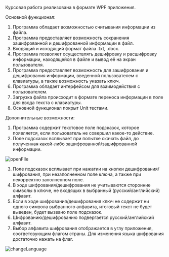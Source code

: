 Курсовая работа реализована в формате WPF приложения.

Основной функционал:
1. Программа обладает возможностью считывания информации из файла.
2. Программа предоставляет возможность сохранения зашифрованной и дешифрованной информации в файл.
3. Входящий и исходящий формат файла .txt, .docx.
4. Программа позволяет осуществлять дешифровку и расшифровку информации, находящейся в файле и вывод её на экран пользователя.
5. Программа предоставляет возможность для зашифрования и дешифрования информации, введенной пользователем с клавиатуры, а также возможность указать ключ.
6. Программа обладает интерфейсом для взаимодействия с пользователем.
7. Загрузка файла происходит в формате переноса информации в поле для ввода текста с клавиатуры.
8. Основной функционал покрыт Unit тестами.


Дополнительные возможности:
1. Программа содержит текстовое поле подсказок, которое появляется, если пользователь не совершил какое-то действие.
2. Поле подсказок всплывает при попытке скачать файл, до полученная какой-либо зашифрованной/зашифрованной информации.

![openFIle](https://user-images.githubusercontent.com/74231423/116739328-37537080-a9fc-11eb-9aa3-0ef552916922.gif) 

3. Поле подсказок всплывает при нажатии на кнопки дешифрования/шифрования, при незаполненном поле ключа, а также при некорректно заполненном поле.
4. В ходе шифрования/дешифрования не учитываются сторонние символы в ключе, не входящих в выбранный (русский/английский) алфавит.
5. Если в ходе шифрования/дешифрования ключ не содержит ни одного символа выбранного алфавита, итоговый текст не будет выведен, будет вызвано поле подсказок.
6. Шифрованию/дешифрованию подвергается русский/английский алфавит.
7. Выбор алфавита шифрования отображается в углу приложения, соответсвующим флагом страны. Для изменения языка шифрования достаточно нажать на флаг.

![changeLanguage](https://user-images.githubusercontent.com/74231423/116740256-6b7b6100-a9fd-11eb-8e30-07023230a70c.gif)
